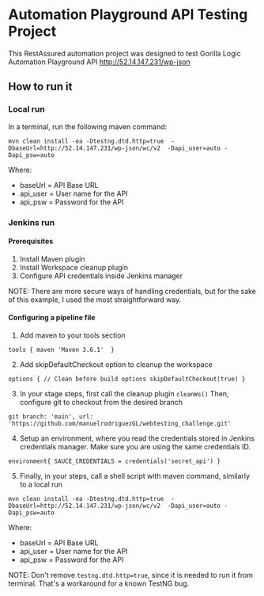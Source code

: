 # Automation Playground API Testing Project

This RestAssured automation project was designed to test Gorilla Logic Automation Playground API http://52.14.147.231/wp-json

## How to run it

### Local run
In a terminal, run the following maven command:

`mvn clean install -ea -Dtestng.dtd.http=true 
    -DbaseUrl=http://52.14.147.231/wp-json/wc/v2 
    -Dapi_user=auto -Dapi_psw=auto`
    
Where:
- baseUrl = API Base URL
- api_user = User name for the API
- api_psw = Password for the API

### Jenkins run

#### Prerequisites
1. Install Maven plugin
2. Install Workspace cleanup plugin
3. Configure API credentials inside Jenkins manager

NOTE: There are more secure ways of handling credentials, but for the sake of this example, I used the most straightforward way.

#### Configuring a pipeline file

1. Add maven to your tools section
 
 `tools {
         maven 'Maven 3.6.1' 
     }`   

2. Add skipDefaultCheckout option to cleanup the workspace

 `options {
        // Clean before build options
        skipDefaultCheckout(true)
    }`

3. In your stage steps, first call the cleanup plugin `cleanWs()` Then, configure git to checkout from the desired branch

`git branch: 'main',
    url: 'https://github.com/manuelrodriguezGL/webtesting_challenge.git'`

4. Setup an environment, where you read the credentials stored in Jenkins credentials manager. Make sure you are using the same credentials ID.
 
` environment{
    SAUCE_CREDENTIALS = credentials('secret_api')
} `

5. Finally, in your steps, call a shell script with maven command, similarly to a local run

`mvn clean install -ea -Dtestng.dtd.http=true 
    -DbaseUrl=http://52.14.147.231/wp-json/wc/v2 
    -Dapi_user=auto -Dapi_psw=auto`
    
Where:
- baseUrl = API Base URL
- api_user = User name for the API
- api_psw = Password for the API

NOTE: Don't remove `testng.dtd.http=true`, since it is needed to run it from terminal. That's a workaround for a known TestNG bug.